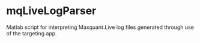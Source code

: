 # mqLiveLogParser
Matlab script for interpreting Maxquant.Live log files generated through use of the targeting app.
